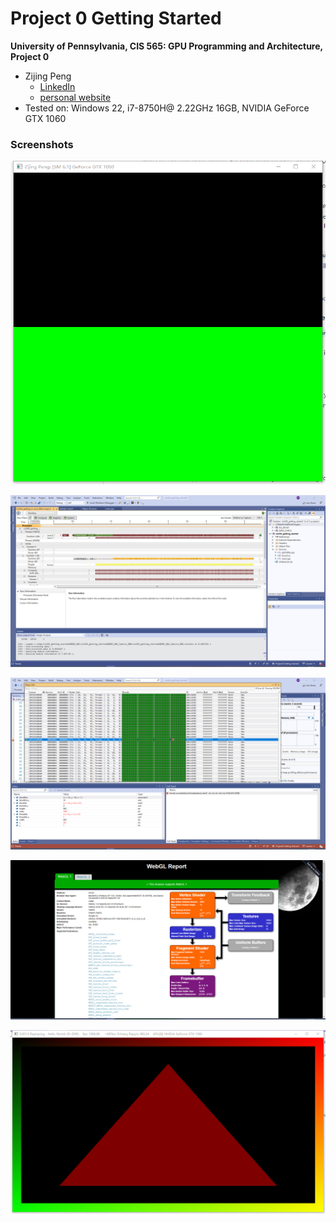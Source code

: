 Project 0 Getting Started
====================

**University of Pennsylvania, CIS 565: GPU Programming and Architecture, Project 0**

* Zijing Peng
  * [LinkedIn](https://www.linkedin.com/in/zijing-peng/)
  * [personal website](https://zijingpeng.github.io/)
* Tested on: Windows 22, i7-8750H@ 2.22GHz 16GB, NVIDIA GeForce GTX 1060

### Screenshots

![](./images/example0.png)

![](./images/example1.png)

![](./images/example2.png)

![](./images/example3.png)

![](./images/example4.png)






